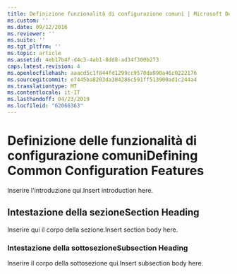 ```yaml
---
title: Definizione funzionalità di configurazione comuni | Microsoft Docs
ms.custom: ''
ms.date: 09/12/2016
ms.reviewer: ''
ms.suite: ''
ms.tgt_pltfrm: ''
ms.topic: article
ms.assetid: 4eb17b4f-d4c3-4ab1-8dd8-ad34f300b273
caps.latest.revision: 4
ms.openlocfilehash: aaacd5c1f844fd1299cc9570da990a46c0222176
ms.sourcegitcommit: e7445ba8203da304286c591ff513900ad1c244a4
ms.translationtype: MT
ms.contentlocale: it-IT
ms.lasthandoff: 04/23/2019
ms.locfileid: "62066363"
---
```

# <a name="defining-common-configuration-features"></a><span data-ttu-id="f81d0-102">Definizione delle funzionalità di configurazione comuni</span><span class="sxs-lookup"><span data-stu-id="f81d0-102">Defining Common Configuration Features</span></span>

<span data-ttu-id="f81d0-103">Inserire l'introduzione qui.</span><span class="sxs-lookup"><span data-stu-id="f81d0-103">Insert introduction here.</span></span>

## <a name="section-heading"></a><span data-ttu-id="f81d0-104">Intestazione della sezione</span><span class="sxs-lookup"><span data-stu-id="f81d0-104">Section Heading</span></span>

<span data-ttu-id="f81d0-105">Inserire qui il corpo della sezione.</span><span class="sxs-lookup"><span data-stu-id="f81d0-105">Insert section body here.</span></span>

### <a name="subsection-heading"></a><span data-ttu-id="f81d0-106">Intestazione della sottosezione</span><span class="sxs-lookup"><span data-stu-id="f81d0-106">Subsection Heading</span></span>

<span data-ttu-id="f81d0-107">Inserire il corpo della sottosezione qui.</span><span class="sxs-lookup"><span data-stu-id="f81d0-107">Insert subsection body here.</span></span>
